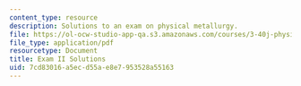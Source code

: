 ```yaml
---
content_type: resource
description: Solutions to an exam on physical metallurgy.
file: https://ol-ocw-studio-app-qa.s3.amazonaws.com/courses/3-40j-physical-metallurgy-fall-2009/7cd83016a5ecd55ae8e7953528a55163_MIT3_40JF09_exam2_sol.pdf
file_type: application/pdf
resourcetype: Document
title: Exam II Solutions
uid: 7cd83016-a5ec-d55a-e8e7-953528a55163
---
```

